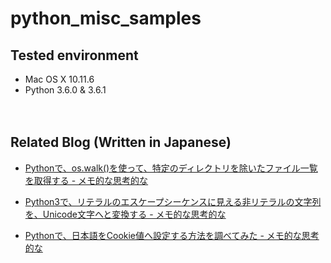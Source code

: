 # python_misc_samples

## Tested environment

- Mac OS X 10.11.6
- Python 3.6.0 & 3.6.1

　  
## Related Blog (Written in Japanese)

- [Pythonで、os.walk()を使って、特定のディレクトリを除いたファイル一覧を取得する - メモ的な思考的な](http://thinkami.hatenablog.com/entry/2017/03/31/063256)

- [Python3で、リテラルのエスケープシーケンスに見える非リテラルの文字列を、Unicode文字へと変換する - メモ的な思考的な](http://thinkami.hatenablog.com/entry/2017/04/16/085149)

- [Pythonで、日本語をCookie値へ設定する方法を調べてみた - メモ的な思考的な](http://thinkami.hatenablog.com/entry/2017/05/27/084529)